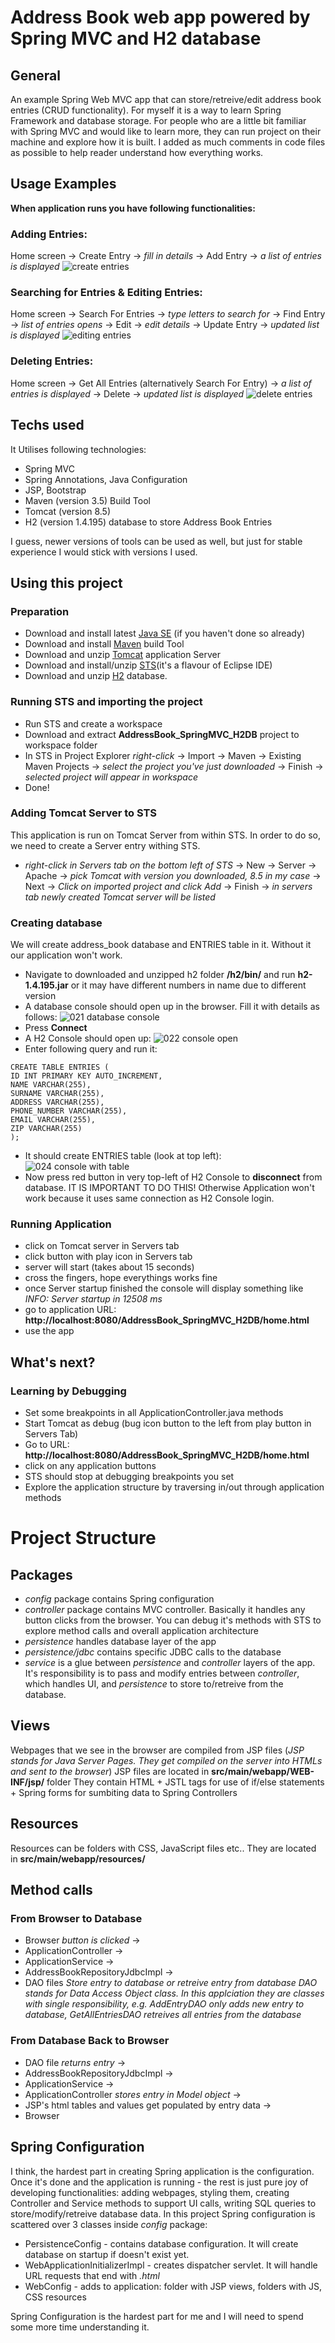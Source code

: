 # Address Book web app powered by Spring MVC and H2 database

## General
An example Spring Web MVC app that can store/retreive/edit address book entries (CRUD functionality).
For myself it is a way to learn Spring Framework and database storage.
For people who are a little bit familiar with Spring MVC and would like to learn more, they can run project on their machine and explore how it is built.
I added as much comments in code files as possible to help reader understand how everything works.

## Usage Examples
**When application runs you have following functionalities:**
### Adding Entries:
Home screen -> Create Entry -> *fill in details* -> Add Entry -> *a list of entries is displayed*
![create entries](https://user-images.githubusercontent.com/11411618/27771905-36df359e-5f50-11e7-8fe4-d5f14fc72f08.gif)

### Searching for Entries & Editing Entries:
Home screen -> Search For Entries -> *type letters to search for* -> Find Entry -> *list of entries opens* -> Edit -> *edit details* -> Update Entry -> *updated list is displayed*
![editing entries](https://user-images.githubusercontent.com/11411618/27772236-e0c15a24-5f55-11e7-80b9-7a7399b74e46.gif)

### Deleting Entries:
Home screen -> Get All Entries (alternatively Search For Entry) -> *a list of entries is displayed* -> Delete -> *updated list is displayed*
![delete entries](https://user-images.githubusercontent.com/11411618/27772379-eceddd4c-5f58-11e7-9cdf-bc5d35cee4ec.gif)

## Techs used
It Utilises following technologies:
* Spring MVC
* Spring Annotations, Java Configuration
* JSP, Bootstrap
* Maven (version 3.5) Build Tool
* Tomcat (version 8.5)
* H2 (version 1.4.195) database to store Address Book Entries

I guess, newer versions of tools can be used as well, but just for stable experience I would stick with versions I used.

## Using this project
### Preparation
* Download and install latest [Java SE](http://www.oracle.com/technetwork/java/javase/downloads/index.html) (if you haven't done so already)
* Download and install [Maven](https://maven.apache.org/download.cgi) build Tool
* Download and unzip [Tomcat](https://tomcat.apache.org/) application Server
* Download and install/unzip [STS](https://spring.io/tools/sts/all)(it's a flavour of Eclipse IDE)
* Download and unzip [H2](http://www.h2database.com/html/main.html) database.
### Running STS and importing the project
* Run STS and create a workspace
* Download and extract **AddressBook_SpringMVC_H2DB** project to workspace folder
* In STS in Project Explorer *right-click* -> Import -> Maven -> Existing Maven Projects -> *select the project you've just downloaded* -> Finish -> *selected project will appear in workspace*
* Done!
### Adding Tomcat Server to STS
This application is run on Tomcat Server from within STS. In order to do so, we need to create a Server entry withing STS.
* *right-click in Servers tab on the bottom left of STS* -> New -> Server -> Apache -> *pick Tomcat with version you downloaded, 8.5 in my case* -> Next -> *Click on imported project and click Add* -> Finish -> *in servers tab newly created Tomcat server will be listed*
### Creating database
We will create address_book database and ENTRIES table in it. Without it our application won't work.
* Navigate to downloaded and unzipped h2 folder **/h2/bin/** and run **h2-1.4.195.jar** or it may have different numbers in name due to different version
* A database console should open up in the browser. Fill it with details as follows:
![021 database console](https://user-images.githubusercontent.com/11411618/27842266-50d63572-6100-11e7-96be-8f844be84bc2.JPG)
* Press **Connect**
* A H2 Console should open up:
![022 console open](https://user-images.githubusercontent.com/11411618/27842689-1f52b134-6104-11e7-83ce-5a9bf6f434c4.jpg)
* Enter following query and run it:
```
CREATE TABLE ENTRIES (
ID INT PRIMARY KEY AUTO_INCREMENT,
NAME VARCHAR(255),
SURNAME VARCHAR(255),
ADDRESS VARCHAR(255),
PHONE_NUMBER VARCHAR(255),
EMAIL VARCHAR(255),
ZIP VARCHAR(255)
);
```
* It should create ENTRIES table (look at top left):
![024 console with table](https://user-images.githubusercontent.com/11411618/27842691-1f552072-6104-11e7-8380-0e7bba543f32.jpg)
* Now press red button in very top-left of H2 Console to **disconnect** from database. IT IS IMPORTANT TO DO THIS! Otherwise Application won't work because it uses same connection as H2 Console login.
### Running Application
* click on Tomcat server in Servers tab
* click button with play icon in Servers tab
* server will start (takes about 15 seconds)
* cross the fingers, hope everythings works fine
* once Server startup finished the console will display something like *INFO: Server startup in 12508 ms*
* go to application URL: **http://localhost:8080/AddressBook_SpringMVC_H2DB/home.html**
* use the app

## What's next?
### Learning by Debugging
* Set some breakpoints in all ApplicationController.java methods
* Start Tomcat as debug (bug icon button to the left from play button in Servers Tab)
* Go to URL: **http://localhost:8080/AddressBook_SpringMVC_H2DB/home.html**
* click on any application buttons
* STS should stop at debugging breakpoints you set
* Explore the application structure by traversing in/out through application methods

# Project Structure
## Packages
* *config* package contains Spring configuration
* *controller* package contains MVC controller. Basically it handles any button clicks from the browser. You can debug it's methods with STS to explore method calls and overall application architecture
* *persistence* handles database layer of the app
* *persistence/jdbc* contains specific JDBC calls to the database
* *service* is a glue between *persistence* and *controller* layers of the app. It's responsibility is to pass and modify entries between *controller*, which handles UI, and *persistence* to store to/retreive from the database.
## Views
Webpages that we see in the browser are compiled from JSP files (*JSP stands for Java Server Pages. They get compiled on the server into HTMLs and sent to the browser*)
JSP files are located in **src/main/webapp/WEB-INF/jsp/** folder
They contain HTML + JSTL tags for use of if/else statements + Spring forms for sumbiting data to Spring Controllers
## Resources
Resources can be folders with CSS, JavaScript files etc..
They are located in **src/main/webapp/resources/**
## Method calls
### From Browser to Database
* Browser *button is clicked* -> 
* ApplicationController -> 
* ApplicationService -> 
* AddressBookRepositoryJdbcImpl -> 
* DAO files *Store entry to database or retreive entry from database*
*DAO stands for Data Access Object class. In this applciation they are classes with single responsibility, e.g. AddEntryDAO only adds new entry to database, GetAllEntriesDAO retreives all entries from the database*
### From Database Back to Browser
* DAO file *returns entry* ->
* AddressBookRepositoryJdbcImpl ->
* ApplicationService ->
* ApplicationController *stores entry in Model object* ->
* JSP's html tables and values get populated by entry data ->
* Browser
## Spring Configuration
I think, the hardest part in creating Spring application is the configuration. Once it's done and the application is running - the rest is just pure joy of developing functionalities: adding webpages, styling them, creating Controller and Service methods to support UI calls, writing SQL queries to store/modify/retreive database data.
In this project Spring configuration is scattered over 3 classes inside *config* package:
* PersistenceConfig - contains database configuration. It will create database on startup if doesn't exist yet.
* WebApplicationInitializerImpl - creates dispatcher servlet. It will handle URL requests that end with *.html*
* WebConfig - adds to application: folder with JSP views, folders with JS, CSS resources

Spring Configuration is the hardest part for me and I will need to spend some more time understanding it.
